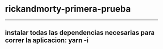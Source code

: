 # rickandmorty-primera-prueba

------------------------------------------------------------------------------------
instalar todas las dependencias necesarias para correr la aplicacion:
yarn -i
------------------------------------------------------------------------------------
